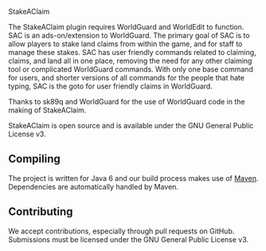 StakeAClaim

The StakeAClaim plugin requires WorldGuard and WorldEdit to function. SAC is an ads-on/extension to WorldGuard.
The primary goal of SAC is to allow players to stake land claims from within the game, and for staff to manage these stakes.
SAC has user friendly commands related to claiming, claims, and land all in one place, removing the need for any other claiming tool or complicated WorldGuard commands.
With only one base command for users, and shorter versions of all commands for the people that hate typing, SAC is the goto for user friendly claims in WorldGuard.

Thanks to sk89q and WorldGuard for the use of WorldGuard code in the making of StakeAClaim.

StakeAClaim is open source and is available under the GNU General Public License v3.

Compiling
---------

The project is written for Java 6 and our build process makes use of [Maven](http://maven.apache.org).
Dependencies are automatically handled by Maven.

Contributing
------------

We accept contributions, especially through pull requests on GitHub.
Submissions must be licensed under the GNU General Public License v3.
